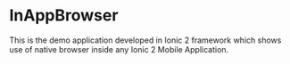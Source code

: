 # InAppBrowser
This is the demo application developed in Ionic 2 framework which shows use of native browser inside any Ionic 2 Mobile Application.
